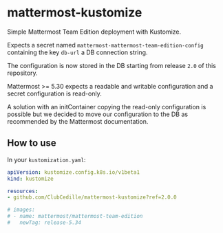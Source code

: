# mattermost-kustomize

Simple Mattermost Team Edition deployment with Kustomize.

Expects a secret named `mattermost-mattermost-team-edition-config`
containing the key `db-url` a DB connection string.

The configuration is now stored in the DB starting from release `2.0` of this repository.

Mattermost >= 5.30 expects a readable and writable configuration and
a secret configuration is read-only.

A solution with an initContainer copying the read-only configuration is possible
but we decided to move our configuration to the DB as recommended by the
Mattermost documentation.

## How to use

In your `kustomization.yaml`:

``` yaml
apiVersion: kustomize.config.k8s.io/v1beta1
kind: kustomize

resources:
- github.com/ClubCedille/mattermost-kustomize?ref=2.0.0

# images:
# - name: mattermost/mattermost-team-edition
#   newTag: release-5.34
```
